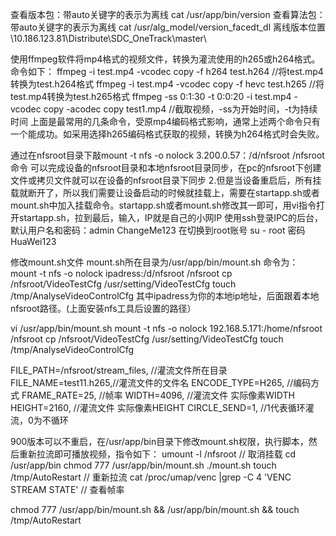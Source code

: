 查看版本包：带auto关键字的表示为离线
cat /usr/app/bin/version
查看算法包：带auto关键字的表示为离线
cat /usr/alg_model/version_facedt_dl
离线版本位置
\\10.186.123.81\Distribute\SDC_OneTrack\master\

使用ffmpeg软件将mp4格式的视频文件，转换为灌流使用的h265或h264格式。
命令如下：
ffmpeg -i test.mp4 -vcodec copy -f h264 test.h264 //将test.mp4转换为test.h264格式
ffmpeg -i test.mp4 -vcodec copy -f hevc test.h265   //将test.mp4转换为test.h265格式
ffmpeg -ss 0:1:30 -t 0:0:20 -i test.mp4 -vcodec copy -acodec copy test1.mp4   //截取视频，-ss为开始时间，-t为持续时间
上面是最常用的几条命令，受原mp4编码格式影响，通常上述两个命令只有一个能成功。如采用选择h265编码格式获取的视频，转换为h264格式时会失败。

通过在nfsroot目录下敲mount -t nfs -o nolock 3.200.0.57：/d/nfsroot /nfsroot命令
可以完成设备的nfsroot目录和本地nfsroot目录同步，在pc的nfsroot下创建文件或拷贝文件就可以在设备的nfsroot目录下同步
2.但是当设备重启后，所有挂载就断开了，所以我们需要让设备启动的时候就挂载上，需要在startapp.sh或者mount.sh中加入挂载命令。startapp.sh或者mount.sh修改其一即可，用vi指令打开startapp.sh，拉到最后，输入，IP就是自己的小网IP
使用ssh登录IPC的后台，默认用户名和密码：admin  ChangeMe123  在切换到root账号  su - root  密码HuaWei123

修改mount.sh文件
mount.sh所在目录为/usr/app/bin/mount.sh
命令为：
mount -t nfs -o nolock ipadress:/d/nfsroot /nfsroot
cp /nfsroot/VideoTestCfg /usr/setting/VideoTestCfg
touch /tmp/AnalyseVideoControlCfg
其中ipadress为你的本地ip地址，后面跟着本地nfsroot路径。(上面安装nfs工具后设置的路径）

vi /usr/app/bin/mount.sh
mount -t nfs -o nolock 192.168.5.171:/home/nfsroot /nfsroot
cp /nfsroot/VideoTestCfg /usr/setting/VideoTestCfg
touch /tmp/AnalyseVideoControlCfg



FILE_PATH=/nfsroot/stream_files, //灌流文件所在目录
FILE_NAME=test11.h265,//灌流文件的文件名
ENCODE_TYPE=H265, //编码方式
FRAME_RATE=25,   //帧率
WIDTH=4096,     //灌流文件 实际像素WIDTH
HEIGHT=2160,    //灌流文件 实际像素HEIGHT
CIRCLE_SEND=1,  //1代表循环灌流，0为不循环


900版本可以不重启，在/usr/app/bin目录下修改mount.sh权限，执行脚本，然后重新拉流即可播放视频，指令如下：
umount -l /nfsroot      // 取消挂载
cd /usr/app/bin
chmod 777 /usr/app/bin/mount.sh
./mount.sh
touch /tmp/AutoRestart  // 重新拉流
cat /proc/umap/venc |grep -C 4 'VENC STREAM STATE' // 查看帧率

chmod 777 /usr/app/bin/mount.sh && /usr/app/bin/mount.sh && touch /tmp/AutoRestart